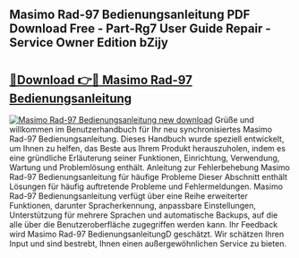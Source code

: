 ## Masimo Rad-97 Bedienungsanleitung PDF Download Free - Part-Rg7 User Guide Repair - Service Owner Edition bZijy

# <h2><a href="http://df3dycg.blite.top/?on=Masimo+Rad-97+Bedienungsanleitung">🔗Download 👉🔴 Masimo Rad-97 Bedienungsanleitung</a></h2>

[![Masimo Rad-97 Bedienungsanleitung new download](https://i.imgur.com/lujVjoI.png)](http://df3dycg.blite.top/?on=Masimo+Rad-97+Bedienungsanleitung)
Grüße und willkommen im Benutzerhandbuch für Ihr neu synchronisiertes Masimo Rad-97 Bedienungsanleitung. Dieses Handbuch wurde speziell entwickelt, um Ihnen zu helfen, das Beste aus Ihrem Produkt herauszuholen, indem es eine gründliche Erläuterung seiner Funktionen, Einrichtung, Verwendung, Wartung und Problemlösung enthält. Anleitung zur Fehlerbehebung Masimo Rad-97 Bedienungsanleitung für häufige Probleme Dieser Abschnitt enthält Lösungen für häufig auftretende Probleme und Fehlermeldungen. Masimo Rad-97 Bedienungsanleitung verfügt über eine Reihe erweiterter Funktionen, darunter Spracherkennung, anpassbare Einstellungen, Unterstützung für mehrere Sprachen und automatische Backups, auf die alle über die Benutzeroberfläche zugegriffen werden kann. Ihr Feedback wird Masimo Rad-97 BedienungsanleitungD geschätzt. Wir schätzen Ihren Input und sind bestrebt, Ihnen einen außergewöhnlichen Service zu bieten.
